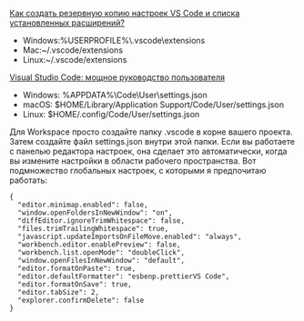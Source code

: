 [Как создать резервную копию настроек VS Code и списка установленных расширений?](https://kompsekret.ru/q/how-do-i-back-up-my-vs-code-settings-and-list-of-installed-extensions-2126/)
* Windows:%USERPROFILE%\\.vscode\extensions
* Mac:~/.vscode/extensions
* Linux:~/.vscode/extensions

[Visual Studio Code: мощное руководство пользователя](https://dev-gang.ru/article/visual-studio-code-moscznoe-rukovodstvo-polzovatelja-dwedy9wjzg/)

* Windows: %APPDATA%\Code\User\settings.json
* macOS: $HOME/Library/Application Support/Code/User/settings.json
* Linux: $HOME/.config/Code/User/settings.json

Для Workspace просто создайте папку .vscode в корне вашего проекта. Затем создайте файл settings.json внутри этой папки. Если вы работаете с панелью редактора настроек, она сделает это автоматически, когда вы измените настройки в области рабочего пространства. Вот подмножество глобальных настроек, с которыми я предпочитаю работать:

    {
      "editor.minimap.enabled": false,
      "window.openFoldersInNewWindow": "on",
      "diffEditor.ignoreTrimWhitespace": false,
      "files.trimTrailingWhitespace": true,
      "javascript.updateImportsOnFileMove.enabled": "always",
      "workbench.editor.enablePreview": false,
      "workbench.list.openMode": "doubleClick",
      "window.openFilesInNewWindow": "default",
      "editor.formatOnPaste": true,
      "editor.defaultFormatter": "esbenp.prettierVS Code",
      "editor.formatOnSave": true,
      "editor.tabSize": 2,
      "explorer.confirmDelete": false
    }
     